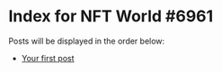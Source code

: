 # Index for NFT World #6961
Posts will be displayed in the order below:

- [Your first post](./001-first.md)

